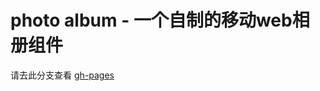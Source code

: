 photo album - 一个自制的移动web相册组件
==============================
请去此分支查看 <a href="https://github.com/gyj963/photoAlbum/tree/gh-pages">gh-pages</a>

